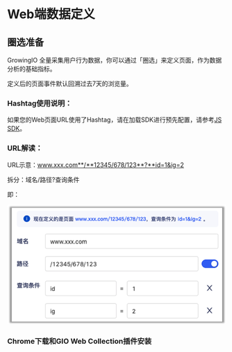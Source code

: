 # Web端数据定义

## 圈选准备

GrowingIO 全量采集用户行为数据，你可以通过「圈选」来定义页面，作为数据分析的基础指标。

定义后的页面事件默认回溯过去7天的浏览量。

### Hashtag使用说明：

如果您的Web页面URL使用了Hashtag，请在加载SDK进行预先配置，请参考[JS SDK](../../../../developer-manual/sdkintegrated/cdp/js-sdk.md#chu-shi-hua-can-shu-api)。

### URL解读：

URL示意：www.xxx.com**/**12345/678/123**?**id=1&ig=2

拆分：域名/路径?查询条件

即：

![](../../../../.gitbook/assets/image%20%28366%29.png)

### Chrome下载和GIO Web Collection插件安装











